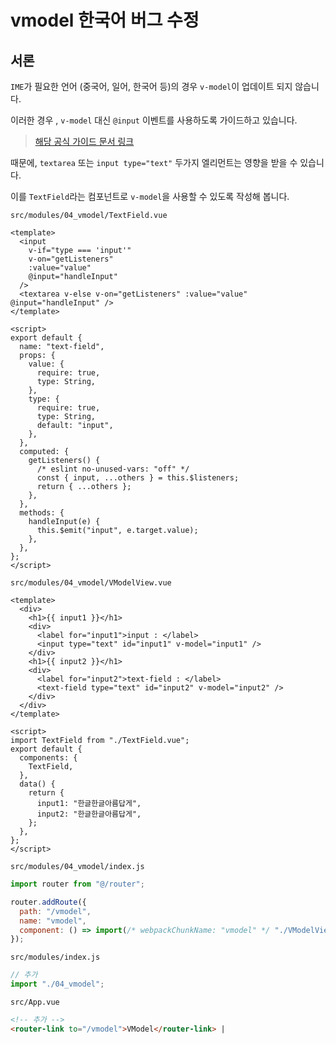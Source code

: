 # vmodel 한국어 버그 수정

## 서론

`IME`가 필요한 언어 (중국어, 일어, 한국어 등)의 경우 `v-model`이 업데이트 되지 않습니다.

이러한 경우 , `v-model` 대신 `@input` 이벤트를 사용하도록 가이드하고 있습니다.

> [해당 공식 가이드 문서 링크](https://v2.vuejs.org/v2/guide/forms.html#Basic-Usage)

때문에, `textarea` 또는 `input type="text"` 두가지 엘리먼트는 영향을 받을 수 있습니다.

이를 `TextField`라는 컴포넌트로 `v-model`을 사용할 수 있도록 작성해 봅니다.

`src/modules/04_vmodel/TextField.vue`

```vue
<template>
  <input
    v-if="type === 'input'"
    v-on="getListeners"
    :value="value"
    @input="handleInput"
  />
  <textarea v-else v-on="getListeners" :value="value" @input="handleInput" />
</template>

<script>
export default {
  name: "text-field",
  props: {
    value: {
      require: true,
      type: String,
    },
    type: {
      require: true,
      type: String,
      default: "input",
    },
  },
  computed: {
    getListeners() {
      /* eslint no-unused-vars: "off" */
      const { input, ...others } = this.$listeners;
      return { ...others };
    },
  },
  methods: {
    handleInput(e) {
      this.$emit("input", e.target.value);
    },
  },
};
</script>
```

`src/modules/04_vmodel/VModelView.vue`

```vue
<template>
  <div>
    <h1>{{ input1 }}</h1>
    <div>
      <label for="input1">input : </label>
      <input type="text" id="input1" v-model="input1" />
    </div>
    <h1>{{ input2 }}</h1>
    <div>
      <label for="input2">text-field : </label>
      <text-field type="text" id="input2" v-model="input2" />
    </div>
  </div>
</template>

<script>
import TextField from "./TextField.vue";
export default {
  components: {
    TextField,
  },
  data() {
    return {
      input1: "한글한글아름답게",
      input2: "한글한글아름답게",
    };
  },
};
</script>
```

`src/modules/04_vmodel/index.js`

```js
import router from "@/router";

router.addRoute({
  path: "/vmodel",
  name: "vmodel",
  component: () => import(/* webpackChunkName: "vmodel" */ "./VModelView.vue"),
});
```

`src/modules/index.js`

```js
// 추가
import "./04_vmodel";
```

`src/App.vue`

```html
<!-- 추가 -->
<router-link to="/vmodel">VModel</router-link> |
```
